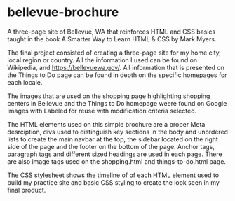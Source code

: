 # bellevue-brochure
A three-page site of Bellevue, WA that reinforces HTML and CSS basics taught in the book
A Smarter Way to Learn HTML & CSS by Mark Myers. 

The final project consisted of creating a three-page site for my home city, local region or country. All the information
I used can be found on Wikipedia, and https://bellevuewa.gov/. All information that is presented on the Things to Do page
can be found in depth on the specific homepages for each locale.

The images that are used on the shopping page highlighting shopping centers in Bellevue and the Things to Do homepage
weere found on Google Images with Labeled for reuse with modification criteria selected. 

The HTML elements used on this simple brochure are a proper Meta desrciption, divs used to distinguish key sections in the body and unordered lists to create the main navbar at the top, the sidebar located on the right side of the page and the footer on the bottom of the page. Anchor tags, paragraph tags and different sized headings are used in each page. There are also image tags used on the shopping.html and things-to-do.html page. 

The CSS stylesheet shows the timeline of of each HTML element used to build my practice site and basic CSS styling to create
the look seen in my final product.

